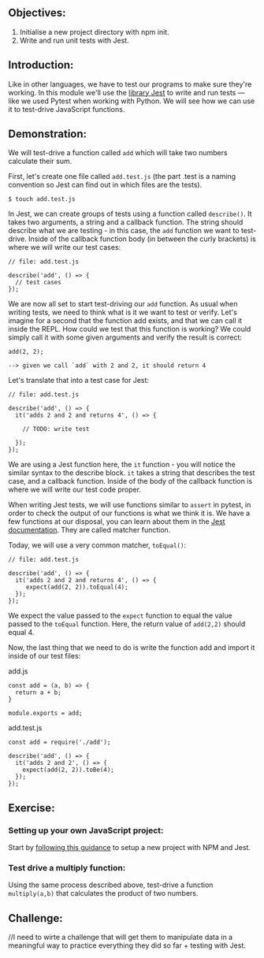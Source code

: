 ## Objectives:

1. Initialise a new project directory with npm init.
1. Write and run unit tests with Jest.

## Introduction:
Like in other languages, we have to test our programs to make sure they're working. In this module we'll use the [library Jest](https://jestjs.io/) to write and run tests — like we used Pytest when working with Python. We will see how we can use it to test-drive JavaScript functions. 


## Demonstration:

We will test-drive a function called `add` which will take two numbers calculate their sum.

First, let's create one file called `add.test.js` (the part .test is a naming convention so Jest can find out in which files are the tests). 

```
$ touch add.test.js
```
In Jest, we can create groups of tests using a function called `describe()`. It takes two arguments, a string and a callback function. The string should describe what we are testing - in this case, the `add` function we want to test-drive. Inside of the callback function body (in between the curly brackets) is where we will write our test cases:  

```
// file: add.test.js

describe('add', () => {
  // test cases
});
```
We are now all set to start test-driving our `add` function. As usual when writing tests, we need to think what is it we want to test or verify. Let's imagine for a second that the function add exists, and that we can call it inside the REPL. How could we test that this function is working? We could simply call it with some given arguments and verify the result is correct:

```
add(2, 2); 

--> given we call `add` with 2 and 2, it should return 4
```

Let's translate that into a test case for Jest: 

```
// file: add.test.js

describe('add', () => {
  it('adds 2 and 2 and returns 4', () => {

    // TODO: write test

  });
});

```
We are using a Jest function here, the `it` function - you will notice the similar syntax to the describe block. `it` takes a string that describes the test case, and a callback function. Inside of the body of the callback function is where we will write our test code proper.

When writing Jest tests, we will use functions similar to `assert` in pytest, in order to check the output of our functions is what we think it is. We have a few functions at our disposal, you can learn about them in the [Jest documentation](https://jestjs.io/docs/using-matchers). They are called matcher function. 

Today, we will use a very common matcher, `toEqual()`: 

```
// file: add.test.js

describe('add', () => {
  it('adds 2 and 2 and returns 4', () => {
     expect(add(2, 2)).toEqual(4);
  });
});

```

We expect the value passed to the `expect` function to equal the value passed to the `toEqual` function. Here, the return value of `add(2,2)` should equal 4. 

Now, the last thing that we need to do is write the function add and import it inside of our test files: 

add.js
```
const add = (a, b) => {
  return a + b;
}

module.exports = add;
```

add.test.js
```
const add = require('./add');

describe('add', () => {
  it('adds 2 and 2', () => {
    expect(add(2, 2)).toBe(4);
  });
});
```

## Exercise:
### Setting up your own JavaScript project: 

Start by [following this guidance](https://journey.makers.tech/pages/pill-setting-up-a-javascript-project) to setup a new project with NPM and Jest.

### Test drive a multiply function:
Using the same process described above, test-drive a function `multiply(a,b)` that calculates the product of two numbers.

## Challenge:
//I need to wirte a challenge that will get them to manipulate data in a meaningful way to practice everything they did so far + testing with Jest.
